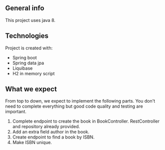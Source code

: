## General info
This project uses java 8.

## Technologies
Project is created with:
* Spring boot
* Spring data jpa
* Liquibase
* H2 in memory script

## What we expect

From top to down, we expect to implement the following parts. You don't need to complete everything but good code quality and testing are important.

1. Complete endpoint to create the book in BookController. RestController and repository already provided.
2. Add an extra field author in the book.
3. Create endpoint to find a book by ISBN.
4. Make ISBN unique.
